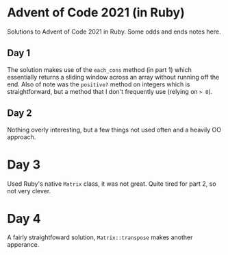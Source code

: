 # Advent of Code 2021 (in Ruby)
Solutions to Advent of Code 2021 in Ruby. Some odds and ends notes here.

## Day 1
The solution makes use of the `each_cons` method (in part 1) which essentially
returns a sliding window across an array without running off the end. Also of
note was the `positive?` method on integers which is straightforward, but a 
method that I don't frequently use (relying on `> 0`).

## Day 2
Nothing overly interesting, but a few things not used often and a heavily OO 
approach.

# Day 3
Used Ruby's native `Matrix` class, it was not great. Quite tired for part 2, so
not very clever.

# Day 4
A fairly straightfoward solution, `Matrix::transpose` makes another apperance.